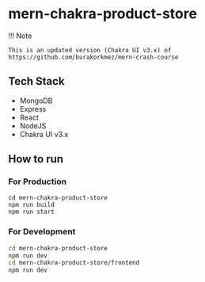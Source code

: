# mern-chakra-product-store

!!! Note

    This is an updated version (Chakra UI v3.x) of https://github.com/burakorkmez/mern-crash-course

## Tech Stack
- MongoDB
- Express
- React
- NodeJS
- Chakra UI v3.x

## How to run 

### For Production

```
cd mern-chakra-product-store
npm run build
npm run start
```

### For Development 

```sh
cd mern-chakra-product-store
npm run dev
cd mern-chakra-product-store/frontend
npm run dev
```
